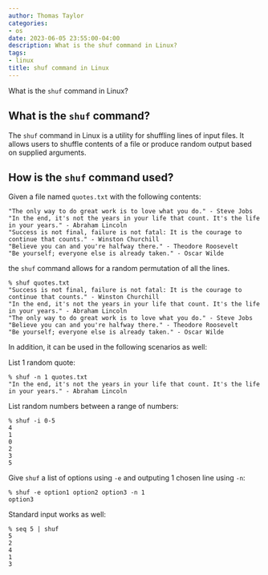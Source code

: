 ```yaml
---
author: Thomas Taylor
categories:
- os
date: 2023-06-05 23:55:00-04:00
description: What is the shuf command in Linux?
tags:
- linux
title: shuf command in Linux
---
```


What is the `shuf` command in Linux?

## What is the `shuf` command?

The `shuf` command in Linux is a utility for shuffling lines of input files. It allows users to shuffle contents of a file or produce random output based on supplied arguments.

## How is the `shuf` command used?

Given a file named `quotes.txt` with the following contents:

```text
"The only way to do great work is to love what you do." - Steve Jobs
"In the end, it's not the years in your life that count. It's the life in your years." - Abraham Lincoln
"Success is not final, failure is not fatal: It is the courage to continue that counts." - Winston Churchill
"Believe you can and you're halfway there." - Theodore Roosevelt
"Be yourself; everyone else is already taken." - Oscar Wilde
```

the `shuf` command allows for a random permutation of all the lines.

```shell
% shuf quotes.txt
"Success is not final, failure is not fatal: It is the courage to continue that counts." - Winston Churchill
"In the end, it's not the years in your life that count. It's the life in your years." - Abraham Lincoln
"The only way to do great work is to love what you do." - Steve Jobs
"Believe you can and you're halfway there." - Theodore Roosevelt
"Be yourself; everyone else is already taken." - Oscar Wilde
```

In addition, it can be used in the following scenarios as well:

List 1 random quote:

```shell
% shuf -n 1 quotes.txt
"In the end, it's not the years in your life that count. It's the life in your years." - Abraham Lincoln
```

List random numbers between a range of numbers:

```shell
% shuf -i 0-5
4
1
0
2
3
5
```

Give `shuf` a list of options using `-e` and outputing 1 chosen line using `-n`:

```shell
% shuf -e option1 option2 option3 -n 1
option3
```

Standard input works as well:

```shell
% seq 5 | shuf
5
2
4
1
3
```
